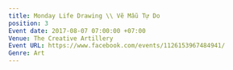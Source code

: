 ```yaml
---
title: Monday Life Drawing \\ Vẽ Mẫu Tự Do
position: 3
Event date: 2017-08-07 07:00:00 +07:00
Venue: The Creative Artillery
Event URL: https://www.facebook.com/events/1126153967484941/
Genre: Art
---
```


